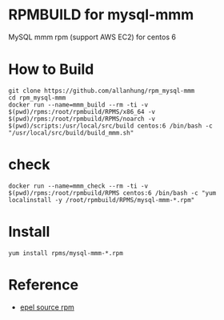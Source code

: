 RPMBUILD for mysql-mmm
=========================

MySQL mmm rpm (support AWS EC2) for centos 6

How to Build
=========
    git clone https://github.com/allanhung/rpm_mysql-mmm
    cd rpm_mysql-mmm
    docker run --name=mmm_build --rm -ti -v $(pwd)/rpms:/root/rpmbuild/RPMS/x86_64 -v $(pwd)/rpms:/root/rpmbuild/RPMS/noarch -v $(pwd)/scripts:/usr/local/src/build centos:6 /bin/bash -c "/usr/local/src/build/build_mmm.sh"

# check
    docker run --name=mmm_check --rm -ti -v $(pwd)/rpms:/root/rpmbuild/RPMS centos:6 /bin/bash -c "yum localinstall -y /root/rpmbuild/RPMS/mysql-mmm-*.rpm"

# Install
    yum install rpms/mysql-mmm-*.rpm

# Reference #

  * [epel source rpm](http://rpmfind.net/linux/epel/6/SRPMS)
